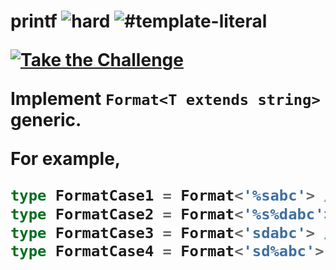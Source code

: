 <!--info-header-start--><h1>printf <img src="https://img.shields.io/badge/-hard-de3d37" alt="hard"/> <img src="https://img.shields.io/badge/-%23template--literal-999" alt="#template-literal"/><p><a href="https://tsch.js.org/545/play" target="_blank"><img src="https://img.shields.io/badge/-Take%20the%20Challenge-3178c6?logo=typescript&logoColor=white" alt="Take the Challenge"/></a>

Implement `Format<T extends string>` generic.

For example,

```ts
type FormatCase1 = Format<'%sabc'> // FormatCase1 : string => string
type FormatCase2 = Format<'%s%dabc'> // FormatCase2 : string => number => string
type FormatCase3 = Format<'sdabc'> // FormatCase3 :  string
type FormatCase4 = Format<'sd%abc'> // FormatCase4 :  string
```
